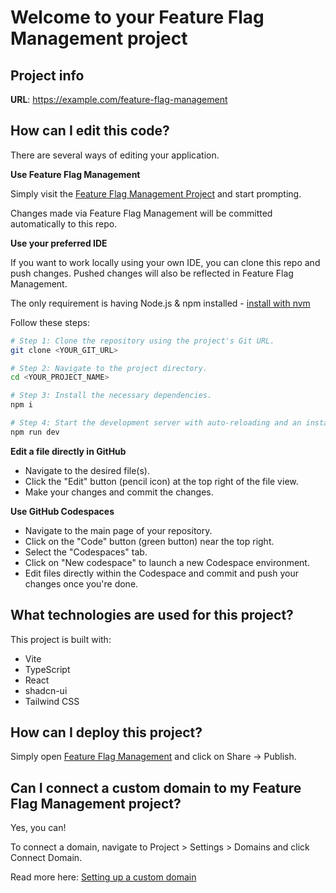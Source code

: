 # Welcome to your Feature Flag Management project

## Project info

**URL**: https://example.com/feature-flag-management

## How can I edit this code?

There are several ways of editing your application.

**Use Feature Flag Management**

Simply visit the [Feature Flag Management Project](https://example.com/feature-flag-management) and start prompting.

Changes made via Feature Flag Management will be committed automatically to this repo.

**Use your preferred IDE**

If you want to work locally using your own IDE, you can clone this repo and push changes. Pushed changes will also be reflected in Feature Flag Management.

The only requirement is having Node.js & npm installed - [install with nvm](https://github.com/nvm-sh/nvm#installing-and-updating)

Follow these steps:

```sh
# Step 1: Clone the repository using the project's Git URL.
git clone <YOUR_GIT_URL>

# Step 2: Navigate to the project directory.
cd <YOUR_PROJECT_NAME>

# Step 3: Install the necessary dependencies.
npm i

# Step 4: Start the development server with auto-reloading and an instant preview.
npm run dev
```

**Edit a file directly in GitHub**

- Navigate to the desired file(s).
- Click the "Edit" button (pencil icon) at the top right of the file view.
- Make your changes and commit the changes.

**Use GitHub Codespaces**

- Navigate to the main page of your repository.
- Click on the "Code" button (green button) near the top right.
- Select the "Codespaces" tab.
- Click on "New codespace" to launch a new Codespace environment.
- Edit files directly within the Codespace and commit and push your changes once you're done.

## What technologies are used for this project?

This project is built with:

- Vite
- TypeScript
- React
- shadcn-ui
- Tailwind CSS

## How can I deploy this project?

Simply open [Feature Flag Management](https://example.com/feature-flag-management) and click on Share -> Publish.

## Can I connect a custom domain to my Feature Flag Management project?

Yes, you can!

To connect a domain, navigate to Project > Settings > Domains and click Connect Domain.

Read more here: [Setting up a custom domain](https://example.com/custom-domain-guide)
